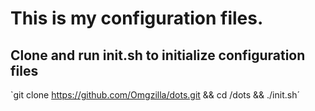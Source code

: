 # This is my configuration files.
## Clone and run init.sh to initialize configuration files
`git clone https://github.com/Omgzilla/dots.git && cd /dots && ./init.sh´
